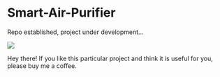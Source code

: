 # Smart-Air-Purifier
Repo established, project under development...


<a href="https://www.buymeacoffee.com/gergohorvath"><img src="https://img.buymeacoffee.com/button-api/?text=Buy me a coffee&emoji=&slug=gergohorvath&button_colour=FFDD00&font_colour=000000&font_family=Cookie&outline_colour=000000&coffee_colour=ffffff" /></a>

Hey there! If you like this particular project and think it is useful for you, please buy me a coffee.
